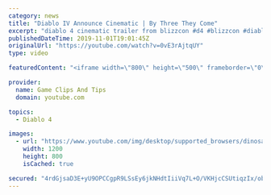 ```yaml
---
category: news
title: "Diablo IV Announce Cinematic | By Three They Come"
excerpt: "diablo 4 cinematic trailer from blizzcon #d4 #blizzcon #diablo."
publishedDateTime: 2019-11-01T19:01:45Z
originalUrl: "https://youtube.com/watch?v=0vE3rAjtqUY"
type: video

featuredContent: "<iframe width=\"800\" height=\"500\" frameborder=\"0\" src=\"https://www.youtube.com/embed/0vE3rAjtqUY\" allow=\"accelerometer; autoplay; encrypted-media; gyroscope; picture-in-picture\" allowfullscreen></iframe>"

provider:
  name: Game Clips And Tips
  domain: youtube.com

topics:
  - Diablo 4

images:
  - url: "https://www.youtube.com/img/desktop/supported_browsers/dinosaur.png"
    width: 1200
    height: 800
    isCached: true

secured: "4rdGjsaD3E+yU9OPCCgpR9LSsEy6jkNHdtIiiVq7L+O/VKHjcCSUtiqzIx/ob+3D/1VvedrVBOa5WBVAA6yHtfkDOGiG1sdDCacbBq1GaLONCzYradAHWdv8mkI0g1gSpQdww1yTKrc1v8Za3mzr4yQ/yGzyHFgPNWbx9+4+cCa17vfNI1nigfU7bd/iMw5OtVM+jvbS3fTnMJcvBIhIkU9oCT0vMujZnhuzF3TMBXB5mtG0ADAJt21HsVFkoGqUwb3P5iMu73RbhLTHtNC9QkiDrOm6OrgMDYBCTVjJYa6G0g4WiixAI3rk/2hX9JWV398g2S/LXot3k7U0ZZ6ET0s1gHWX9Y2OCP9sHshTGp10HBxo7tglff+UfW/4Fy1EXvFeNa53PzTqx2sJs9GXfA==;w6iSAs47Iz1D55FI871Ytg=="
---
```


